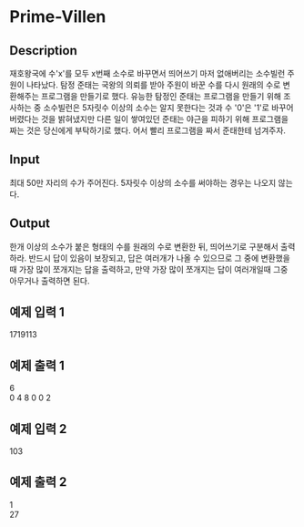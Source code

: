 # Prime-Villen

## Description

재호왕국에 수'x'를 모두 x번째 소수로 바꾸면서 띄어쓰기 마저 없애버리는 소수빌런 주원이 나타났다. 탐정 준태는 국왕의 의뢰를 받아 주원이 바꾼 수를 다시 원래의 수로 변환해주는 프로그램을 만들기로 했다. 유능한 탐정인 준태는 프로그램을 만들기 위해 조사하는 중 소수빌런은 5자릿수 이상의 소수는 알지 못한다는 것과 수 '0'은 '1'로 바꾸어 버렸다는 것을 밝혀냈지만 다른 일이 쌓여있던 준태는 야근을 피하기 위해 프로그램을 짜는 것은 당신에게 부탁하기로 했다. 어서 빨리 프로그램을 짜서 준태한테 넘겨주자.

## Input

최대 50만 자리의 수가 주어진다. 5자릿수 이상의 소수를 써야하는 경우는 나오지 않는다.

## Output

한개 이상의 소수가 붙은 형태의 수를 원래의 수로 변환한 뒤, 띄어쓰기로 구분해서 출력하라. 반드시 답이 있음이 보장되고, 답은 여러개가 나올 수 있으므로 그 중에 변환했을 때 가장 많이 쪼개지는 답을 출력하고, 만약 가장 많이 쪼개지는 답이 여러개일때 그중 아무거나 출력하면 된다.


## 예제 입력 1
1719113
## 예제 출력 1
6  
0 4 8 0 0 2

## 예제 입력 2
103
## 예제 출력 2
1  
27